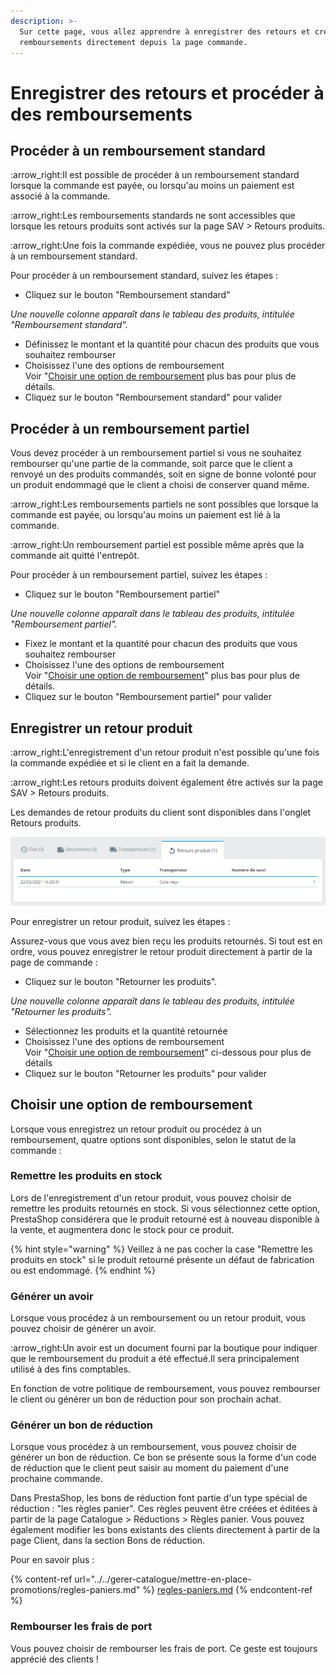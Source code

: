 ```yaml
---
description: >-
  Sur cette page, vous allez apprendre à enregistrer des retours et créer des
  remboursements directement depuis la page commande.
---
```


# Enregistrer des retours et procéder à des remboursements

## Procéder à un remboursement standard

:arrow\_right:Il est possible de procéder à un remboursement standard lorsque la commande est payée, ou lorsqu'au moins un paiement est associé à la commande.

:arrow\_right:Les remboursements standards ne sont accessibles que lorsque les retours produits sont activés sur la page SAV > Retours produits.

:arrow\_right:Une fois la commande expédiée, vous ne pouvez plus procéder à un remboursement standard.

Pour procéder à un remboursement standard, suivez les étapes :

* Cliquez sur le bouton "Remboursement standard"

_Une nouvelle colonne apparaît dans le tableau des produits, intitulée "Remboursement standard"._

* Définissez le montant et la quantité pour chacun des produits que vous souhaitez rembourser
* Choisissez l'une des options de remboursement\
  Voir "[Choisir une option de remboursement](retours-remboursements.md#choisir-une-option-de-remboursement) plus bas pour plus de détails.
* Cliquez sur le bouton "Remboursement standard" pour valider

## Procéder à un remboursement partiel

Vous devez procéder à un remboursement partiel si vous ne souhaitez rembourser qu'une partie de la commande, soit parce que le client a renvoyé un des produits commandés, soit en signe de bonne volonté pour un produit endommagé que le client a choisi de conserver quand même.

:arrow\_right:Les remboursements partiels ne sont possibles que lorsque la commande est payée, ou lorsqu'au moins un paiement est lié à la commande.

:arrow\_right:Un remboursement partiel est possible même après que la commande ait quitté l'entrepôt.

Pour procéder à un remboursement partiel, suivez les étapes :

* Cliquez sur le bouton "Remboursement partiel"

_Une nouvelle colonne apparaît dans le tableau des produits, intitulée "Remboursement partiel"._

* Fixez le montant et la quantité pour chacun des produits que vous souhaitez rembourser
* Choisissez l'une des options de remboursement\
  Voir "[Choisir une option de remboursement](retours-remboursements.md#choisir-une-option-de-remboursement)" plus bas pour plus de détails.
* Cliquez sur le bouton "Remboursement partiel" pour valider

## Enregistrer un retour produit

:arrow\_right:L'enregistrement d'un retour produit n'est possible qu'une fois la commande expédiée et si le client en a fait la demande.

:arrow\_right:Les retours produits doivent également être activés sur la page SAV > Retours produits.

Les demandes de retour produits du client sont disponibles dans l'onglet Retours produits.

![Onglet Retours produits dans la section administrative](<../../../../.gitbook/assets/image (15) (1).png>)

Pour enregistrer un retour produit, suivez les étapes :

Assurez-vous que vous avez bien reçu les produits retournés. Si tout est en ordre, vous pouvez enregistrer le retour produit directement à partir de la page de commande :

* Cliquez sur le bouton "Retourner les produits".

_Une nouvelle colonne apparaît dans le tableau des produits, intitulée "Retourner les produits"._

* Sélectionnez les produits et la quantité retournée
* Choisissez l'une des options de remboursement\
  Voir "[Choisir une option de remboursement](retours-remboursements.md#choisir-une-option-de-remboursement)" ci-dessous pour plus de détails
* Cliquez sur le bouton "Retourner les produits" pour valider

## Choisir une option de remboursement

Lorsque vous enregistrez un retour produit ou procédez à un remboursement, quatre options sont disponibles, selon le statut de la commande :

### Remettre les produits en stock

Lors de l'enregistrement d'un retour produit, vous pouvez choisir de remettre les produits retournés en stock. Si vous sélectionnez cette option, PrestaShop considérera que le produit retourné est à nouveau disponible à la vente, et augmentera donc le stock pour ce produit.

{% hint style="warning" %}
Veillez à ne pas cocher la case "Remettre les produits en stock" si le produit retourné présente un défaut de fabrication ou est endommagé.
{% endhint %}

### Générer un avoir

Lorsque vous procédez à un remboursement ou un retour produit, vous pouvez choisir de générer un avoir.

:arrow\_right:Un avoir est un document fourni par la boutique pour indiquer que le remboursement du produit a été effectué.Il sera principalement utilisé à des fins comptables.

En fonction de votre politique de remboursement, vous pouvez rembourser le client ou générer un bon de réduction pour son prochain achat.

### Générer un bon de réduction

Lorsque vous procédez à un remboursement, vous pouvez choisir de générer un bon de réduction. Ce bon se présente sous la forme d'un code de réduction que le client peut saisir au moment du paiement d'une prochaine commande.

Dans PrestaShop, les bons de réduction font partie d'un type spécial de réduction : "les règles panier". Ces règles peuvent être créées et éditées à partir de la page Catalogue > Réductions > Règles panier. Vous pouvez également modifier les bons existants des clients directement à partir de la page Client, dans la section Bons de réduction.

Pour en savoir plus :

{% content-ref url="../../gerer-catalogue/mettre-en-place-promotions/regles-paniers.md" %}
[regles-paniers.md](../../gerer-catalogue/mettre-en-place-promotions/regles-paniers.md)
{% endcontent-ref %}

### Rembourser les frais de port

Vous pouvez choisir de rembourser les frais de port. Ce geste est toujours apprécié des clients !
